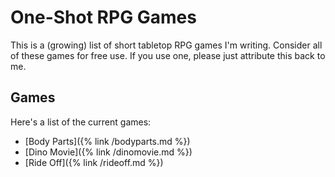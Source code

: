 # One-Shot RPG Games

This is a (growing) list of short tabletop RPG games I'm writing. Consider all
of these games for free use. If you use one, please just attribute this back to
me.

## Games

Here's a list of the current games:

* [Body Parts]({% link /bodyparts.md %})
* [Dino Movie]({% link /dinomovie.md %})
* [Ride Off]({% link /rideoff.md %})

